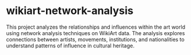 # wikiart-network-analysis
This project analyzes the relationships and influences within the art world using network analysis techniques on WikiArt data. The analysis explores connections between artists, movements, institutions, and nationalities to understand patterns of influence in cultural heritage.
